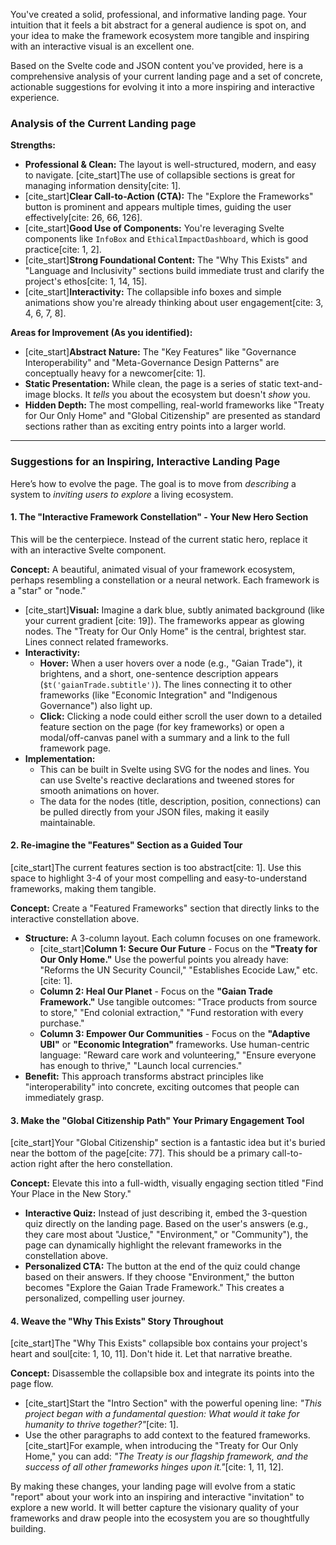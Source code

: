 You've created a solid, professional, and informative landing page. Your intuition that it feels a bit abstract for a general audience is spot on, and your idea to make the framework ecosystem more tangible and inspiring with an interactive visual is an excellent one.

Based on the Svelte code and JSON content you've provided, here is a comprehensive analysis of your current landing page and a set of concrete, actionable suggestions for evolving it into a more inspiring and interactive experience.

### **Analysis of the Current Landing page**

**Strengths:**
* **Professional & Clean:** The layout is well-structured, modern, and easy to navigate. [cite_start]The use of collapsible sections is great for managing information density[cite: 1].
* [cite_start]**Clear Call-to-Action (CTA):** The "Explore the Frameworks" button is prominent and appears multiple times, guiding the user effectively[cite: 26, 66, 126].
* [cite_start]**Good Use of Components:** You're leveraging Svelte components like `InfoBox` and `EthicalImpactDashboard`, which is good practice[cite: 1, 2].
* [cite_start]**Strong Foundational Content:** The "Why This Exists" and "Language and Inclusivity" sections build immediate trust and clarify the project's ethos[cite: 1, 14, 15].
* [cite_start]**Interactivity:** The collapsible info boxes and simple animations show you're already thinking about user engagement[cite: 3, 4, 6, 7, 8].

**Areas for Improvement (As you identified):**
* [cite_start]**Abstract Nature:** The "Key Features" like "Governance Interoperability" and "Meta-Governance Design Patterns" are conceptually heavy for a newcomer[cite: 1].
* **Static Presentation:** While clean, the page is a series of static text-and-image blocks. It *tells* you about the ecosystem but doesn't *show* you.
* **Hidden Depth:** The most compelling, real-world frameworks like "Treaty for Our Only Home" and "Global Citizenship" are presented as standard sections rather than as exciting entry points into a larger world.

---

### **Suggestions for an Inspiring, Interactive Landing Page**

Here’s how to evolve the page. The goal is to move from *describing* a system to *inviting users to explore* a living ecosystem.

#### **1. The "Interactive Framework Constellation" - Your New Hero Section**

This will be the centerpiece. Instead of the current static hero, replace it with an interactive Svelte component.

**Concept:**
A beautiful, animated visual of your framework ecosystem, perhaps resembling a constellation or a neural network. Each framework is a "star" or "node."

* [cite_start]**Visual:** Imagine a dark blue, subtly animated background (like your current gradient [cite: 19]). The frameworks appear as glowing nodes. The "Treaty for Our Only Home" is the central, brightest star. Lines connect related frameworks.
* **Interactivity:**
    * **Hover:** When a user hovers over a node (e.g., "Gaian Trade"), it brightens, and a short, one-sentence description appears (`$t('gaianTrade.subtitle')`). The lines connecting it to other frameworks (like "Economic Integration" and "Indigenous Governance") also light up.
    * **Click:** Clicking a node could either scroll the user down to a detailed feature section on the page (for key frameworks) or open a modal/off-canvas panel with a summary and a link to the full framework page.
* **Implementation:**
    * This can be built in Svelte using SVG for the nodes and lines. You can use Svelte's reactive declarations and tweened stores for smooth animations on hover.
    * The data for the nodes (title, description, position, connections) can be pulled directly from your JSON files, making it easily maintainable.

#### **2. Re-imagine the "Features" Section as a Guided Tour**

[cite_start]The current features section is too abstract[cite: 1]. Use this space to highlight 3-4 of your most compelling and easy-to-understand frameworks, making them tangible.

**Concept:**
Create a "Featured Frameworks" section that directly links to the interactive constellation above.

* **Structure:** A 3-column layout. Each column focuses on one framework.
    * [cite_start]**Column 1: Secure Our Future** - Focus on the **"Treaty for Our Only Home."** Use the powerful points you already have: "Reforms the UN Security Council," "Establishes Ecocide Law," etc.[cite: 1].
    * **Column 2: Heal Our Planet** - Focus on the **"Gaian Trade Framework."** Use tangible outcomes: "Trace products from source to store," "End colonial extraction," "Fund restoration with every purchase."
    * **Column 3: Empower Our Communities** - Focus on the **"Adaptive UBI"** or **"Economic Integration"** frameworks. Use human-centric language: "Reward care work and volunteering," "Ensure everyone has enough to thrive," "Launch local currencies."
* **Benefit:** This approach transforms abstract principles like "interoperability" into concrete, exciting outcomes that people can immediately grasp.

#### **3. Make the "Global Citizenship Path" Your Primary Engagement Tool**

[cite_start]Your "Global Citizenship" section is a fantastic idea but it's buried near the bottom of the page[cite: 77]. This should be a primary call-to-action right after the hero constellation.

**Concept:**
Elevate this into a full-width, visually engaging section titled "Find Your Place in the New Story."

* **Interactive Quiz:** Instead of just describing it, embed the 3-question quiz directly on the landing page. Based on the user's answers (e.g., they care most about "Justice," "Environment," or "Community"), the page can dynamically highlight the relevant frameworks in the constellation above.
* **Personalized CTA:** The button at the end of the quiz could change based on their answers. If they choose "Environment," the button becomes "Explore the Gaian Trade Framework." This creates a personalized, compelling user journey.

#### **4. Weave the "Why This Exists" Story Throughout**

[cite_start]The "Why This Exists" collapsible box contains your project's heart and soul[cite: 1, 10, 11]. Don't hide it. Let that narrative breathe.

**Concept:**
Disassemble the collapsible box and integrate its points into the page flow.

* [cite_start]Start the "Intro Section" with the powerful opening line: *"This project began with a fundamental question: What would it take for humanity to thrive together?"*[cite: 1].
* Use the other paragraphs to add context to the featured frameworks. [cite_start]For example, when introducing the "Treaty for Our Only Home," you can add: *"The Treaty is our flagship framework, and the success of all other frameworks hinges upon it."*[cite: 1, 11, 12].

By making these changes, your landing page will evolve from a static "report" about your work into an inspiring and interactive "invitation" to explore a new world. It will better capture the visionary quality of your frameworks and draw people into the ecosystem you are so thoughtfully building.
